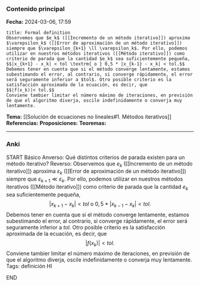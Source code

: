 ### Contenido principal

**Fecha:** 2024-03-06, 17:59

```ad-formal
title: Formal definition
Observemos que $e_k$ ([[Incremento de un método iterativo]]) aproxima $\varepsilon_k$ ([[Error de aproximación de un método iterativo]]) siempre que $\varepsilon_{k+1} \ll \varepsilon_k$. Por ello, podemos utilizar en nuestros métodos iterativos ([[Método iterativo]]) como criterio de parada que la cantidad $e_k$ sea suficientemente pequeña,
$$|x_{k+1} - x_k| < tol \textrm{ o } 0,5 * |x_{k-1} - x_k| < tol.$$
Debemos tener en cuenta que si el método converge lentamente, estamos subestimando el error, al contrario, si converge rápidamente, el error será seguramente inferior a $tol$. Otro posible criterio es la satisfacción aproximada de la ecuación, es decir, que
$$|f(x_k)|< tol.$$
Conviene tambier limitar el número máximo de iteraciones, en previsión de que el algoritmo diverja, oscile indefinidamente o converja muy lentamente.
```

**Tema:** [[Solución de ecuaciones no lineales#1. Métodos iterativos]]
**Referencias:**
**Proposiciones:**
**Teoremas:**

---
### Anki

START
Básico
Anverso: Qué distintos criterios de parada existen para un método iterativo?
Reverso: Observemos que $e_k$ ([[Incremento de un método iterativo]]) aproxima $\varepsilon_k$ ([[Error de aproximación de un método iterativo]]) siempre que $\varepsilon_{k+1} \ll \varepsilon_k$. Por ello, podemos utilizar en nuestros métodos iterativos ([[Método iterativo]]) como criterio de parada que la cantidad $e_k$ sea suficientemente pequeña,
$$|x_{k+1} - x_k| < tol \textrm{ o } 0,5 * |x_{k-1} - x_k| < tol.$$
Debemos tener en cuenta que si el método converge lentamente, estamos subestimando el error, al contrario, si converge rápidamente, el error será seguramente inferior a $tol$. Otro posible criterio es la satisfacción aproximada de la ecuación, es decir, que
$$|f(x_k)|< tol.$$
Conviene tambier limitar el número máximo de iteraciones, en previsión de que el algoritmo diverja, oscile indefinidamente o converja muy lentamente.
Tags: definición HI
<!--ID: 1709746655777-->
END